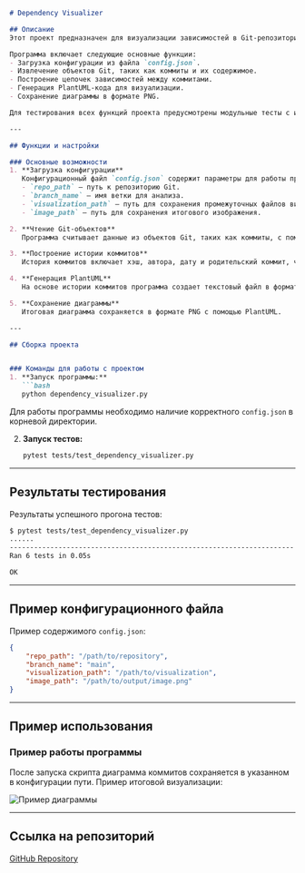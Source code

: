 ```markdown
# Dependency Visualizer

## Описание  
Этот проект предназначен для визуализации зависимостей в Git-репозиториях. Основная задача программы — построение диаграммы, отображающей историю коммитов, включая авторов, дату и связи между коммитами, с помощью PlantUML.  

Программа включает следующие основные функции:  
- Загрузка конфигурации из файла `config.json`.  
- Извлечение объектов Git, таких как коммиты и их содержимое.  
- Построение цепочек зависимостей между коммитами.  
- Генерация PlantUML-кода для визуализации.  
- Сохранение диаграммы в формате PNG.  

Для тестирования всех функций проекта предусмотрены модульные тесты с использованием `pytest`.

---

## Функции и настройки  

### Основные возможности  
1. **Загрузка конфигурации**  
   Конфигурационный файл `config.json` содержит параметры для работы программы:
   - `repo_path` — путь к репозиторию Git.
   - `branch_name` — имя ветки для анализа.
   - `visualization_path` — путь для сохранения промежуточных файлов визуализации.
   - `image_path` — путь для сохранения итогового изображения.  

2. **Чтение Git-объектов**  
   Программа считывает данные из объектов Git, таких как коммиты, с помощью декомпрессии и парсинга.  

3. **Построение истории коммитов**  
   История коммитов включает хэш, автора, дату и родительский коммит, что позволяет построить дерево зависимостей.  

4. **Генерация PlantUML**  
   На основе истории коммитов программа создает текстовый файл в формате PlantUML, который затем преобразуется в диаграмму.  

5. **Сохранение диаграммы**  
   Итоговая диаграмма сохраняется в формате PNG с помощью PlantUML.  

---

## Сборка проекта  


### Команды для работы с проектом  
1. **Запуск программы:**  
   ```bash
   python dependency_visualizer.py
   ```
   Для работы программы необходимо наличие корректного `config.json` в корневой директории.  

2. **Запуск тестов:**  
   ```bash
   pytest tests/test_dependency_visualizer.py
   ```

---

## Результаты тестирования  

Результаты успешного прогона тестов:  
```bash
$ pytest tests/test_dependency_visualizer.py
......
----------------------------------------------------------------------
Ran 6 tests in 0.05s

OK
```

---

## Пример конфигурационного файла  
Пример содержимого `config.json`:  
```json
{
    "repo_path": "/path/to/repository",
    "branch_name": "main",
    "visualization_path": "/path/to/visualization",
    "image_path": "/path/to/output/image.png"
}
```

---

## Пример использования  

### Пример работы программы  
После запуска скрипта диаграмма коммитов сохраняется в указанном в конфигурации пути. Пример итоговой визуализации:  

![Пример диаграммы](дз2/graph.png)

---

## Ссылка на репозиторий  
[GitHub Repository](https://github.com/riakkka/konfig.homeworks.git)
```